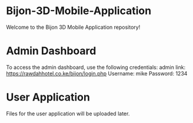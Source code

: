 # Bijon-3D-Mobile-Application
 Welcome to the Bijon 3D Mobile Application repository!
# Admin Dashboard
To access the admin dashboard, use the following credentials:
admin link: https://rawdahhotel.co.ke/bijon/login.php
Username: mike
Password: 1234

# User Application
Files for the user application will be uploaded later.
